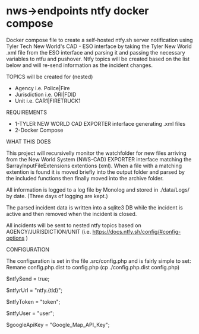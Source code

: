 # nws->endpoints ntfy docker compose

Docker compose file to create a self-hosted ntfy.sh server notification using Tyler Tech New World's CAD - ESO interface by taking the Tyler New World .xml file from the ESO interface and parsing it and passing the necessary variables to ntfu and pushover. Ntfy topics will be created based on the list below and will re-send information as the incident changes.

TOPICS will be created for (nested)

- Agency i.e. Police|Fire
- Jurisdiction i.e. ORI|FDID
- Unit i.e. CAR1|FIRETRUCK1

REQUIREMENTS

- 1-TYLER NEW WORLD CAD EXPORTER interface generating .xml files
- 2-Docker Compose

WHAT THIS DOES

This project will recursivelly monitor the watchfolder for new files arriving from the New World System (NWS-CAD) EXPORTER interface matching the $arrayInputFileExtensions extentions (xml). When a file with a matching extention is found it is moved briefly into the output folder and parsed by the included functions then finally moved into the archive folder.

All information is logged to a log file by Monolog and stored in ./data/Logs/ by date. (Three days of logging are kept.)

The parsed incident data is written into a sqlite3 DB while the incident is active and then removed when the incident is closed.

All incidents will be sent to nested ntfy topics based on AGENCY/JURISDICTION/UNIT (i.e. https://docs.ntfy.sh/config/#config-options )

CONFIGURATION

The configuration is set in the file .src/config.php and is fairly simple to set:
Remane config.php.dist to config.php (cp ./config.php.dist config.php)

$ntfySend = true;

$ntfyrUrl = "ntfy.{tld}";

$ntfyToken = "token";

$ntfyUser = "user";

$googleApiKey = "Google_Map_API_Key";
